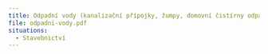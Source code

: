 ```yaml
---
title: Odpadní vody (kanalizační přípojky, žumpy, domovní čistírny odpadních vod)
file: odpadni-vody.pdf
situations:
  - Stavebnictví
---
```

